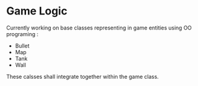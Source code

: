 Game Logic
====================
Currently working on base classes representing in game entities using OO programing :
* Bullet
* Map
* Tank
* Wall

These calsses shall integrate together within the game class.
